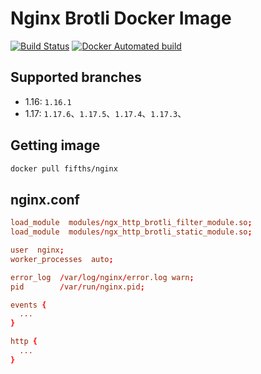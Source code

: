 # Nginx Brotli Docker Image

[![Build Status](https://travis-ci.org/fifths/nginx.svg?branch=master)](https://travis-ci.org/fifths/nginx)
[![Docker Automated build](https://img.shields.io/docker/automated/jrottenberg/ffmpeg.svg)](https://hub.docker.com/r/fifths/nginx)

## Supported branches 
- 1.16: `1.16.1`
- 1.17: `1.17.6`、`1.17.5`、`1.17.4`、`1.17.3`、


## Getting image

```sh
docker pull fifths/nginx
```

## nginx.conf

```conf 
load_module  modules/ngx_http_brotli_filter_module.so;
load_module  modules/ngx_http_brotli_static_module.so;

user  nginx;
worker_processes  auto;

error_log  /var/log/nginx/error.log warn;
pid        /var/run/nginx.pid;

events {
  ...
}

http {
  ...
}
```
